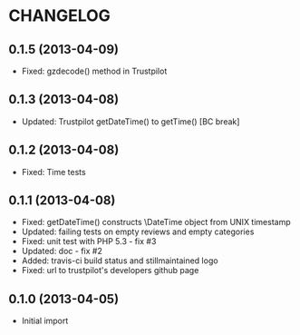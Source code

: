 CHANGELOG
=========

0.1.5 (2013-04-09)
------------------

* Fixed: gzdecode() method in Trustpilot


0.1.3 (2013-04-08)
------------------

* Updated: Trustpilot getDateTime() to getTime() [BC break]


0.1.2 (2013-04-08)
------------------

* Fixed: Time tests


0.1.1 (2013-04-08)
------------------

* Fixed: getDateTime() constructs \DateTime object from UNIX timestamp
* Updated: failing tests on empty reviews and empty categories
* Fixed: unit test with PHP 5.3 - fix #3
* Updated: doc - fix #2
* Added: travis-ci build status and stillmaintained logo
* Fixed: url to trustpilot's developers github page


0.1.0 (2013-04-05)
------------------

* Initial import
